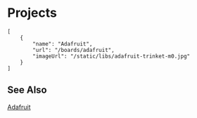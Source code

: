 <!-- This file is generated from targetconfig.json. Do not edit. -->



# Projects

```codecard
[
    {
        "name": "Adafruit",
        "url": "/boards/adafruit",
        "imageUrl": "/static/libs/adafruit-trinket-m0.jpg"
    }
]
```

## See Also

[Adafruit](/boards/adafruit)